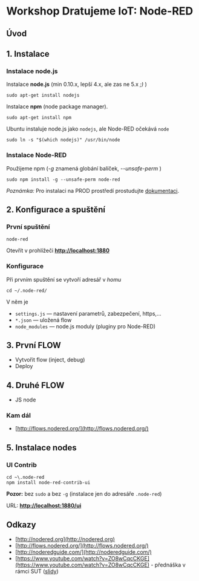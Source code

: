# Workshop Dratujeme IoT: Node-RED



## Úvod

## 1. Instalace

### Instalace node.js

Instalace **node.js** (min 0.10.x, lepší 4.x, ale zas ne 5.x *;)* )

	sudo apt-get install nodejs

Instalace **npm** (node package manager).

	sudo apt-get install npm

Ubuntu instaluje node.js jako `nodejs`, ale Node-RED očekává `node`

	sudo ln -s "$(which nodejs)" /usr/bin/node

### Instalace Node-RED

Použijeme npm (*-g* znamená globání balíček, *--unsafe-perm* )

	sudo npm install -g --unsafe-perm node-red

*Poznámka:* Pro instalaci na PROD prostředí prostudujte [dokumentaci](http://nodered.org/docs/getting-started/installation).


## 2. Konfigurace a spuštění

### První spuštění

	node-red

Otevřít v prohlížeči **[http://localhost:1880](http://localhost:1880)**

### Konfigurace

Při prvním spuštění se vytvoří adresář v *homu*

	cd ~/.node-red/

V něm je

-  `settings.js` — nastavení parametrů, zabezpečení, https,... 
-  `*.json` — uložená flow
-  `node_modules` — node.js moduly (pluginy pro Node-RED)

## 3. První FLOW

- Vytvořit flow (inject, debug)
- Deploy

## 4. Druhé FLOW

- JS node

### Kam dál

- [http://flows.nodered.org/](http://flows.nodered.org/)

## 5. Instalace nodes

### UI Contrib

	cd ~\.node-red
	npm install node-red-contrib-ui

**Pozor:** bez `sudo` a bez `-g` (instalace jen do adresáře `.node-red`)

URL: **[http://localhost:1880/ui](http://localhost:1880/ui)**


## Odkazy

- [http://nodered.org](http://nodered.org)
- [http://flows.nodered.org/](http://flows.nodered.org/)
- [http://noderedguide.com/](http://noderedguide.com/)
- [https://www.youtube.com/watch?v=ZO8wCqcCKGE](https://www.youtube.com/watch?v=ZO8wCqcCKGE) - přednáška v rámci SUT ([slidy](http://www.slideshare.net/ah01/nodered-55231642))

